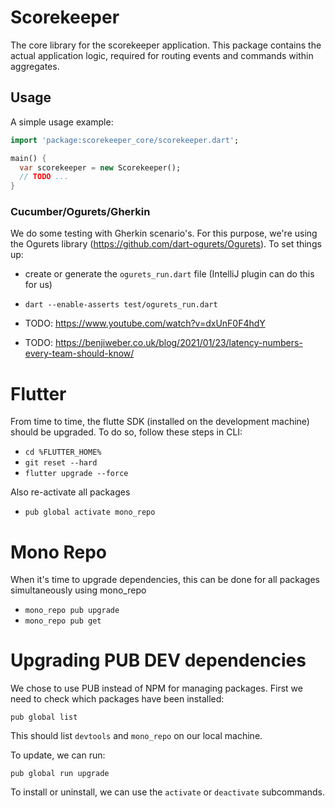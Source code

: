 # Scorekeeper
The core library for the scorekeeper application. This package contains the actual application logic,
required for routing events and commands within aggregates.

## Usage

A simple usage example:

```dart
import 'package:scorekeeper_core/scorekeeper.dart';

main() {
  var scorekeeper = new Scorekeeper();
  // TODO ...
}
```


### Cucumber/Ogurets/Gherkin
We do some testing with Gherkin scenario's.
For this purpose, we're using the Ogurets library (https://github.com/dart-ogurets/Ogurets).
To set things up:
 - create or generate the `ogurets_run.dart` file (IntelliJ plugin can do this for us)
 - `dart --enable-asserts test/ogurets_run.dart`




- TODO: https://www.youtube.com/watch?v=dxUnF0F4hdY
- TODO: https://benjiweber.co.uk/blog/2021/01/23/latency-numbers-every-team-should-know/



# Flutter
From time to time, the flutte SDK (installed on the development machine) should be upgraded.
To do so, follow these steps in CLI:
 - `cd %FLUTTER_HOME%`
 - `git reset --hard`
 - `flutter upgrade --force`

Also re-activate all packages
 - `pub global activate mono_repo`


# Mono Repo
When it's time to upgrade dependencies, this can be done for all packages simultaneously using mono_repo
 - `mono_repo pub upgrade`
 - `mono_repo pub get`


# Upgrading PUB DEV dependencies
We chose to use PUB instead of NPM for managing packages.
First we need to check which packages have been installed:

``pub global list``

This should list `devtools` and `mono_repo` on our local machine.

To update, we can run:

``pub global run upgrade``

To install or uninstall, we can use the `activate` or `deactivate` subcommands.
